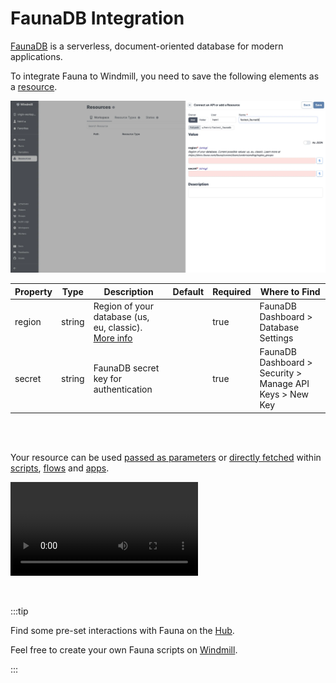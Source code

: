 # FaunaDB Integration

[FaunaDB](https://fauna.com/) is a serverless, document-oriented database for modern applications.

To integrate Fauna to Windmill, you need to save the following elements as a [resource](../core_concepts/3_resources_and_types/index.mdx).

![Add Fauna Resource](../assets/integrations/add-fauna.png.webp)

| Property | Type   | Description                                                                                                                    | Default | Required | Where to Find                                            |
| -------- | ------ | ------------------------------------------------------------------------------------------------------------------------------ | ------- | -------- | -------------------------------------------------------- |
| region   | string | Region of your database (us, eu, classic). [More info](https://docs.fauna.com/fauna/current/learn/understanding/region_groups) |         | true     | FaunaDB Dashboard > Database Settings                    |
| secret   | string | FaunaDB secret key for authentication                                                                                          |         | true     | FaunaDB Dashboard > Security > Manage API Keys > New Key |

<br/><br/>

Your resource can be used [passed as parameters](../core_concepts/3_resources_and_types/index.mdx#passing-resources-as-parameters-to-scripts-preferred) or [directly fetched](../core_concepts/3_resources_and_types/index.mdx#fetching-them-from-within-a-script-by-using-the-wmill-client-in-the-respective-language) within [scripts](../script_editor/index.mdx), [flows](../flows/1_flow_editor.mdx) and [apps](../apps/0_app_editor/index.mdx).

<video
	className="border-2 rounded-lg object-cover w-full h-full dark:border-gray-800"
	controls
	src="/videos/add_resources_variables.mp4"
/>

<br/>

:::tip

Find some pre-set interactions with Fauna on the [Hub](https://hub.windmill.dev/integrations/faunadb).

Feel free to create your own Fauna scripts on [Windmill](../getting_started/00_how_to_use_windmill/index.mdx).

:::
